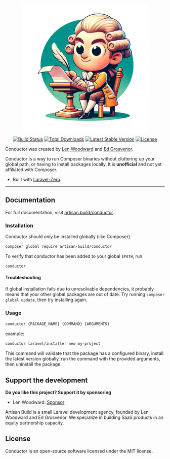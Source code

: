 <p align="center">
    <img title="Conductor" height="400" src="https://raw.githubusercontent.com/artisan-build/conductor/main/art/composer_conductor.webp" alt="Conductor Logo" />
</p>

<p align="center">
  <a href="https://github.com/artisan-build/conductor/actions"><img src="https://github.com/artisan-build/conductor/actions/workflows/tests.yml/badge.svg" alt="Build Status" /></a>
  <a href="https://packagist.org/packages/artisan-build/conductor"><img src="https://img.shields.io/packagist/dt/artisan-build/conductor.svg" alt="Total Downloads" /></a>
  <a href="https://packagist.org/packages/artisan-build/conductor"><img src="https://img.shields.io/packagist/v/artisan-build/conductor.svg?label=stable" alt="Latest Stable Version" /></a>
  <a href="https://packagist.org/packages/artisan-build/conductor"><img src="https://img.shields.io/packagist/l/artisan-build/conductor.svg" alt="License" /></a>
</p>

Conductor was created by [Len Woodward](https://github.com/ProjektGopher) and [Ed Grosvenor](https://github.com/edgrosvenor).

Conductor is a way to run Composer binaries without cluttering up your global path, or having to install packages locally. It is **unofficial** and not yet affiliated with Composer.

- Built with [Laravel-Zero](https://laravel-zero.com).

------

## Documentation

For full documentation, visit [artisan.build/conductor](https://artisan.build/conductor).

### Installation

Conductor should *only* be installed globally (like Composer).

```sh
composer global require artisan-build/conductor
```

To verify that conductor has been added to your global `$PATH`, run

```sh
conductor
```

#### Troubleshooting

If global installation fails due to unresolvable dependencies, it probably means that your other global packages are out of date. Try running `composer global update`, then try installing again.

### Usage

```sh
conductor {PACKAGE_NAME} {COMMAND} {ARGUMENTS}
```

example:
```sh
conductor laravel/installer new my-project
```

This command will validate that the package has a configured binary, install the latest version globally, run the command with the provided arguments, then uninstall the package.

## Support the development
**Do you like this project? Support it by sponsoring**

- Len Woodward: [Sponsor](https://github.com/sponsors/ProjektGopher)

Artisan Build is a small Laravel development agency, founded by Len Woodward and Ed Grosvenor. We specialize in building SaaS products in an equity partnership capacity.

## License

Conductor is an open-source software licensed under the MIT license.
